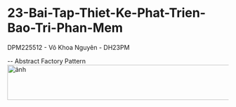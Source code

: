# 23-Bai-Tap-Thiet-Ke-Phat-Trien-Bao-Tri-Phan-Mem
DPM225512 - Võ Khoa Nguyên - DH23PM

-- Abstract Factory
    Pattern
<img width="1101" height="80" alt="ảnh" src="https://github.com/user-attachments/assets/bc479054-402c-49e5-977f-1bc88606d686" />
